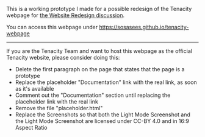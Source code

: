 This is a working prototype I made
for a possible redesign of the Tenacity webpage
for [the Website Redesign discussion](https://github.com/tenacityteam/tenacity/issues/163).

You can access this webpage under
https://sosasees.github.io/tenacity-webpage

---

If you are the Tenacity Team and want to host this webpage as the official Tenacity website, please consider doing this:

- Delete the first paragraph on the page that states that the page is a prototype
- Replace the placeholder "Documentation" link with the real link, as soon as it's available
- Comment out the "Documentation" section until replacing the placeholder link with the real link
- Remove the file "placeholder.html"
- Replace the Screenshots so that both the Light Mode Screenshot and the Light Mode Screenshot
are licensed under CC-BY 4.0 and in 16:9 Aspect Ratio

